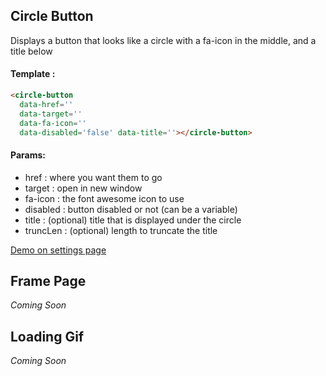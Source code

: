## Circle Button

Displays a button that looks like a circle with a fa-icon in the middle, and a title below

#### Template :

```html
<circle-button
  data-href=''
  data-target=''
  data-fa-icon=''
  data-disabled='false' data-title=''></circle-button>
```
#### Params:
* href : where you want them to go
* target : open in new window
* fa-icon : the font awesome icon to use
* disabled : button disabled or not (can be a variable)
* title : (optional) title that is displayed under the circle
* truncLen : (optional) length to truncate the title

<a href='settings'>Demo on settings page</a>

## Frame Page

_Coming Soon_

## Loading Gif

_Coming Soon_
